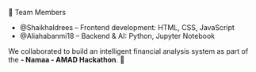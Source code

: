  👥 Team Members

- @Shaikhaldrees – Frontend development: HTML, CSS, JavaScript  
- @Aliahabanmi18 – Backend & AI: Python, Jupyter Notebook

We collaborated to build an intelligent financial analysis system as part of the **- Namaa -  AMAD Hackathon**. 🌱
